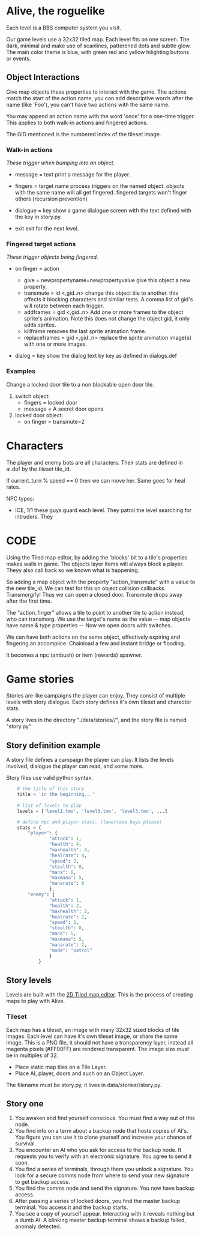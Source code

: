 # Alive, the roguelike

Each level is a BBS computer system you visit.

Our game levels use a 32x32 tiled map. Each level fits on one screen. The dark, minimal and make use of scanlines, patterened dots and subtle glow. The main color theme is blue, with green red and yellow hilighting buttons or events.

## Object Interactions

Give map objects these properties to interact with the game. The actions match the start of the action name, you can add descriptive words after the name (like 'Foo'), you can't have two actions with the same name.

You may append an action name with the word 'once' for a one-time trigger. This applies to both walk-in actions and fingered actions.

The GID mentioned is the numbered index of the tileset image.

### Walk-in actions

_These trigger when bumping into an object._

* message <foo once> = text 
    print a message for the player.

* fingers <foo once> = target name
    process triggers on the named object.
    objects with the same name will all get fingered.
    fingered targets won't finger others (recursion prevention)

* dialogue <foo once> = key
    show a game dialogue screen with the text defined with the key in story.py.

* exit
    exit for the next level.

### Fingered target actions

_These trigger objects being fingered._

* on finger <foo once> = action
    
    * give = newpropertyname=newpropertyvalue
        give this object a new property.
    * transmute = id <,gid..n>
        change this object tile to another.
        this affects it blocking characters and similar tests.
        A comma list of gid's will rotate between each trigger.
    * addframes = gid <,gid..n>
        Add one or more frames to the object sprite's animation.
        Note this does not change the object gid, it only adds sprites.
    * killframe
        removes the last sprite animation frame.
    * replaceframes = gid <,gid..n>
        replace the sprite animation image(s) with one or more images.

* dialog <foo once> = key
    show the dialog text by key as defined in dialogs.def

### Examples

Change a locked door tile to a non blockable open door tile.

1. switch object:
    * fingers = locked door
    * message = A secret door opens
1. locked door object:
    * on finger = transmute=2

# Characters

The player and enemy bots are all characters. Their stats are defined
in ai.def by the tileset tile_id.

If current_turn % speed == 0 then we can move her.
Same goes for heal rates.

NPC types:

* ICE, 1/1
    these guys guard each level. They patrol the level searching for
    intruders. They 



# CODE

Using the Tiled map editor, by adding the 'blocks' bit to a tile's properties makes walls in game. The objects layer items will always block a player. Theyy also call back so we known what is happening.

So adding a map object with the property "action_transmute" with a value to the new tile_id. We can test for this on object collision callbacks. Transmorgify! Thus we can open a closed door. Transmute drops away after the first time.

The "action_finger" allows a tile to point to another tile to action instead, who can transmorg. We use the target's name as the value -- map objects have name & type properties -- Now we open doors with switches.

We can have both actions on the same object, effectively expiring and fingering an accomplice. Chainload a few and instant bridge or flooding.

It becomes a npc (ambush) or item (rewards) spawner. 

# Game stories

Stories are like campaigns the player can enjoy. They consist of multiple levels with story dialogue. Each story defines it's own tileset and character stats.

A story lives in the directory "./data/stories/<your choice>/", and the story file is named "story.py"

## Story definition example

A story file defines a campaign the player can play. It lists the levels involved, dialogue the player can read, and some more.

Story files use valid python syntax.

~~~python
    # the title of this story
    title = 'in the beginning...'
    
    # list of levels to play
    levels = ['level1.tmx', 'level3.tmx', 'level3.tmx', ...]

    # define npc and player stats. (lowercase keys please)
    stats = {
        "player": {
                "attack": 1,
                "health": 4,
                "maxhealth": 4,
                "healrate": 4,
                "speed": 2,
                "stealth": 0,
                "mana": 0,
                "maxmana": 5,
                "manarate": 6
                },
        "enemy": {
                "attack": 1,
                "health": 2,
                "maxhealth": 2,
                "healrate": 2,
                "speed": 2,
                "stealth": 0,
                "mana": 5,
                "maxmana": 5,
                "manarate": 2,
                "mode": "patrol"
                }
            }
~~~

## Story levels

Levels are built with the [2D Tiled map editor](http://www.mapeditor.org). This is the process of creating maps to play with Alive.

### Tileset

Each map has a tileset, an image with many 32x32 sized blocks of tile images. Each level can have it's own tileset image, or share the same image. This is a PNG file, it should not have a transparency layer, instead all magenta pixels (#FF00FF) are rendered transparent. The image size _must_ be in multiples of 32.



* Place static map tiles on a Tile Layer.
* Place AI, player, doors and such on an Object Layer.



The filename must be story.py, it lives in data/stories/<your choice>/story.py.

## Story one

1. You awaken and find yourself conscious. You must find a way out of this node.
1. You find info on a term about a backup node that hosts copies of AI's. You figure you can use it to clone yourself and increase your chance of survival.
1. You encounter an AI who you ask for access to the backup node. It requests you to verify with an electronic signature. You agree to send it soon.
1. You find a series of terminals, through them you unlock a signature. You look for a secure comms node from where to send your new signature to get backup access.
1. You find the comms node and send the signature. You now have backup access.
1. After passing a series of locked doors, you find the master backup terminal. You access it and the backup starts.
1. You see a copy of yourself appear. Interacting with it reveals nothing but a dumb AI. A blinking master backup terminal shows a backup failed, anomaly detected.
